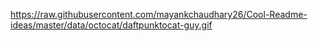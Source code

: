 https://raw.githubusercontent.com/mayankchaudhary26/Cool-Readme-ideas/master/data/octocat/daftpunktocat-guy.gif
